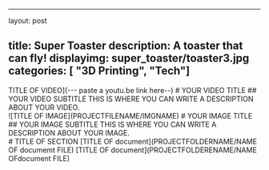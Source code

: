 
---
layout: post

title: Super Toaster
description: A toaster that can fly!
displayimg: super_toaster/toaster3.jpg
categories: [ "3D Printing", "Tech"] 
---


<div class="video_text_overlay" markdown="1">
TITLE OF VIDEO](--- paste a youtu.be link here--)
# YOUR VIDEO TITLE
## YOUR VIDEO SUBTITLE
THIS IS WHERE YOU CAN WRITE A DESCRIPTION ABOUT YOUR VIDEO.
</div>


<div class="image_text_overlay" markdown="1">
![TITLE OF IMAGE](PROJECTFILENAME/IMGNAME)
# YOUR IMAGE TITLE
## YOUR IMAGE SUBTITLE
THIS IS WHERE YOU CAN WRITE A DESCRIPTION ABOUT YOUR IMAGE.
</div>


<div class="document" markdown="1">
# TITLE OF SECTION
[TITLE OF document](PROJECTFOLDERNAME/NAME OF documemt FILE)
[TITLE OF document](PROJECTFOLDERENAME/NAME OFdocument FILE)
</div>


<div class="free_write" markdown="1"> 
</div>
